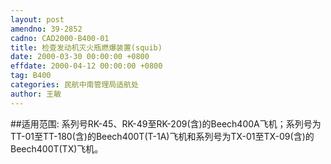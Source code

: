 ```yaml
---
layout: post
amendno: 39-2852
cadno: CAD2000-B400-01
title: 检查发动机灭火瓶燃爆装置(squib)
date: 2000-03-30 00:00:00 +0800
effdate: 2000-04-12 00:00:00 +0800
tag: B400
categories: 民航中南管理局适航处
author: 王敏
---
```


##适用范围:
系列号RK-45、RK-49至RK-209(含)的Beech400A飞机；系列号为TT-01至TT-180(含)的Beech400T(T-1A)飞机和系列号为TX-01至TX-09(含)的Beech400T(TX)飞机。

